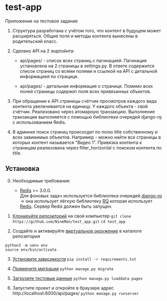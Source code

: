 # test-app
Приложение на тестовое задание

1. Структура разработана с учётом того, что контент в будущем может расширяться. 
   Общие поля и методы контента вынесены в родительский класс.  

2. Сделано API на 2 эндпойнта:
   
    * api/pages/ - список всех страниц с пагинацией. Пагинация установлена на 2 страницы в settings.py.
    В ответе содержится список страниц со всеми полями и ссылкой на API с детальной информацией по страцице.
      
    * api/pages/<pk> - детальная информация о странице. Помимо всех полей страницы содержит поля всех привязанных 
    объектов.

3. При обращении к API страницы счётчик просмотров каждого вида контента увеличивается на единицу. 
   У каждого объекта - свой счётчик. Реализовано через атомарную транзакцию. 
   Выполнение транзакции выполняется с помощью библиотеки очередей django-rq с использованием Redis.
   
4. В админке поиск страниц происходит по полю title собственному и всех завимимых объектов. 
   Например - можно найти все страницы в которых контент называется "Видео 1". 
   Привязка контента к страницам реализована через filter_horizontal с поиском контента по title.



## Установка

0. Необходимые требования:
   * [Redis](https://redis.io/) >= 3.0.0.   
   Для фоновых задач используется библиотека очередей [django-rq](https://github.com/rq/django-rq) -> 
   она использует лёгкую библиотеку [RQ](https://python-rq.org/) которая использует [Redis](https://redis.io/). 
   Сервер Redis должен быть запущен.

1. [Клонируйте репозиторий](https://help.github.com/en/articles/cloning-a-repository) на свой компьютер
```git clone https://github.com/NineMan/test_app.git```
```cd test_app```

2. Создайте и активируйте [виртуальное окружение](https://virtualenv.pypa.io) в каталоге репозитория
```
python3 -m venv env
source env/bin/activate
```

3. [Установите зависимости](https://pip.pypa.io/en/stable/user_guide/#requirements-files)
```pip install -r requirements.txt```

4. [Примените миграции](https://docs.djangoproject.com/en/2.2/ref/django-admin/#django-admin-migrate)
```python manage.py migrate```

5. [Загрузите тестовые данные](https://docs.djangoproject.com/en/2.2/ref/django-admin/#django-admin-loaddata)
```python manage.py loaddata pages```

6. Запустите проект и откройте в браузере адрес http://localhost:8000/api/pages/
```python manage.py runserver```
